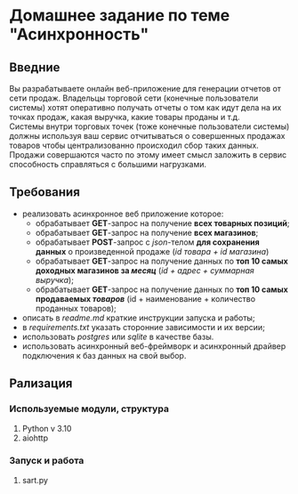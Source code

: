# Домашнее задание по теме "Асинхронность"

## Введние

Вы разрабатываете онлайн веб-приложение для генерации отчетов от сети продаж. Владельцы торговой сети (конечные пользователи системы) хотят оперативно получать отчеты о том как идут дела на их точках продаж, какая выручка, какие товары проданы и т.д.  
Системы внутри торговых точек (тоже конечные пользователи системы) должны используя ваш сервис отчитываться о совершенных продажах товаров чтобы централизованно происходил сбор таких данных. Продажи совершаются часто по этому имеет смысл заложить в сервис способность справляться с большими нагрузками.

## Требования

- реализовать асинхронное веб приложение которое:
  - обрабатывает **GET**-запрос на получение **всех товарных позиций**;
  - обрабатывает **GET**-запрос на получение **всех магазинов**;
  - обрабатывает **POST**-запрос с *json*-телом **для сохранения данных** о произведенной продаже (*id товара + id магазина*)
  - обрабатывает **GET**-запрос на получение данных по **топ 10 самых доходных магазинов за *месяц*** (*id + адрес + суммарная выручка*);
  - обрабатывает **GET**-запрос на получение данных по **топ 10 самых продаваемых *товаров*** (id + наименование + количество проданных товаров);
- описать в *readme.md* краткие инструкции запуска и работы;
- в *requirements.txt* указать сторонние зависимости и их версии;
- использовать *postgres* или *sqlite* в качестве базы.
- использовать асинхронный веб-фреймворк и асинхронный драйвер подключения к баз данных на свой выбор.

## Рализация

### Используемые модули, структура

1. Python v 3.10  
1. aiohttp

### Запуск и работа

1. sart.py
